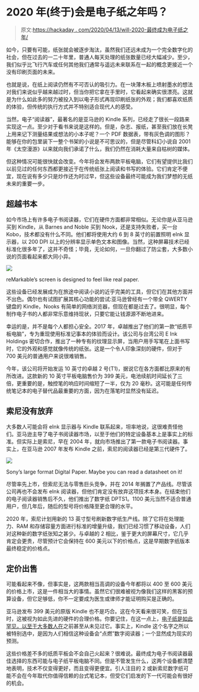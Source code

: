 # 2020 年(终于)会是电子纸之年吗？

> 原文:[https://hackaday . com/2020/04/13/will-2020-最终成为电子纸之年/](https://hackaday.com/2020/04/13/will-2020-finally-be-the-year-of-electronic-paper/)

如今，只要有可能，纸张就会被逐步淘汰，虽然我们还远未成为一个完全数字化的社会，但在过去的一二十年里，普通人每天处理的纸张数量已经大幅减少。至少，我们似乎比飞行汽车或任何其他我们通常与遥远未来联系在一起的概念更接近一个没有印刷页面的未来。

也就是说，在纸上阅读仍然有不可否认的吸引力。在一块薄木板上喷射墨水的想法对我们来说似乎越来越过时，但当你把它拿在手里时，它看起来确实很漂亮。这就是为什么如此多的努力被投入到以电子形式再现印刷纸张的外观；我们都喜欢纸质的体验，但传统的执行方式并不特别适合现代人的感受。

当然，电子“阅读器”，最著名的是亚马逊的 Kindle 系列，已经走了很长一段路来实现这一点。至少对于看书来说是这样的。但是，杂志、报纸，甚至我们放在长凳上用来记下测量结果或想法的小本子呢？一个 PDF 数据表，带有灰色调的图形？能够在你的包里装下一整个书架的小说是不可思议的，但是尽管科幻小说自 2001 年《太空漫游》以来就向我们承诺了什么，我们仍然在消耗大量来自枯树的媒体。

但这种情况可能很快就会改变。今年将会发布两款平板电脑，它们有望提供比我们以前见过的任何东西都更接近于在传统纸张上阅读和书写的体验。它们肯定不便宜，现在说有多少只是炒作还为时过早，但这些设备最终可能成为我们梦想的无纸未来的重要一步。

## 超越书本

如今市场上有许多电子书阅读器，它们在硬件方面都非常相似。无论你是从亚马逊买到 Kindle，从 Barnes and Noble 买到 Nook，还是支持失败者，买一台 Kobo，技术都没有什么不同。他们都将使用大约 6 到 8 英寸的前置照明 eInk 显示器，以 200 DPI 以上的分辨率显示单色文本和图像。当然，这种屏幕技术已经标准化很多年了，这并不奇怪；毕竟，无论如何，一旦你翻过了防尘套，大多数小说的页面看起来都大同小异。

[![](../Images/e65afaa01c517463b997d7412758d11d.png)](https://hackaday.com/wp-content/uploads/2020/03/epaper_remarkable.jpg)

reMarkable’s screen is designed to feel like real paper.

这些设备已经发展成为在旅途中阅读小说的近乎完美的工具，但它们在其他方面并不出色。偶尔也有试图扩展其核心功能的尝试:亚马逊曾经有一个带全 QWERTY 键盘的 Kindle，Nooks 有简单的网络浏览器，但现在都是过去了。很明显，每个制作电子书的人都非常乐意维持现状，只要它能让钱源源不断地进来。

幸运的是，并不是每个人都担心安全。2017 年，卓越推出了他们的第一款“纸质平板电脑”，专为重现使用标准记事本的体验而设计。该公司与台湾公司 E Ink Holdings 密切合作，推出了一种专有的纹理显示屏，当用户用手写笔在上面书写时，它的外观和感觉就像传统的纸张。这是一个令人印象深刻的硬件，但对于 700 美元的普通用户来说很难销售。

今年，该公司将开始发运 10 英寸的卓越 2 号(T1)，据说它在各方面都比原来的有所改进。这款新的 10 英寸平板电脑售价为 399 美元，电池续航时间延长了三倍，更重要的是，触控笔的响应时间缩短了一半，仅为 20 毫秒。这可能是任何传统笔记本的电子替代品最重要的方面，因为在落笔时显然没有延迟。

## 索尼没有放弃

大多数人可能会将 eInk 显示器与 Kindle 联系起来，坦率地说，这很难责怪他们。亚马逊主导了电子书阅读器市场，以至于他们的特定设备基本上是事实上的标准。但实际上是索尼，早在 2004 年，就向市场推出了第一款电子书阅读器。事实上，在亚马逊 2007 年发布 Kindle 之前，索尼的阅读器已经是第三代硬件了。

[![](../Images/6cb30c44f176a0597c3fcd61c45b2580.png)](https://hackaday.com/wp-content/uploads/2020/03/epaper_sony.jpg)

Sony’s large format Digital Paper. Maybe you can read a datasheet on it!

尽管率先上市，但索尼无法与零售巨头竞争，并在 2014 年搁置了产品线。尽管该公司再也不会发布 eInk 阅读器，但他们肯定没有放弃这项技术本身。在结束他们的电子阅读器销售后不久，他们推出了数字纸 DPTS1。1100 美元当然不适合普通用户，但几年后，随后的型号将价格降至更合理的水平。

2020 年，索尼计划用新的 13 英寸型号刷新数字纸生产线。除了它将在处理能力、RAM 和存储容量方面进行标准的增量升级，我们已经习惯了移动设备，人们对这种新的数字纸张知之甚少。与卓越的 2 相比，鉴于更大的屏幕尺寸，它几乎肯定会更贵，尽管预计它会保持在 600 美元以下的价格点，这是早期数字纸版本最终稳定的价格点。

## 定价出售

可能看起来不像，但事实是，这两款相当高调的设备今年都将以 400 至 600 美元的价格上市，这是一件相当大的事情。虽然它们很难被视为像我们这样的黑客的预算设备，但它足够低，你不一定要成为医生或律师才能证明购买是正确的。

亚马逊发布 399 美元的原版 Kindle 也不是巧合。这在今天看来很可笑，但在当时，这被视为如此先进的硬件的合理价格。你要记住，在这一点上，[电子纸是如此罕见，以至于大多数人在](https://hackaday.com/2008/10/14/how-to-make-an-e-paper-clock-and-hack-esquire-magazine/)之前甚至从未见过它。事实上，Kindle 这个名字之所以被特别选中，是因为人们相信这种设备会“点燃”数字阅读器；一个显然成为现实的预测。

这些价格差不多的纸质平板会不会自己火起来？很难说。最终成为电子书阅读器最佳选择的东西可能与电子纸平板电脑不同。但是不管发生什么，这两个设备都清楚地表明，技术不仅变得更好，而且变得更便宜。引人注目的 2 或新索尼数字纸可能不会在今年取代你值得信赖的台式笔记本，但受它们启发的下一代可能会有很好的机会。